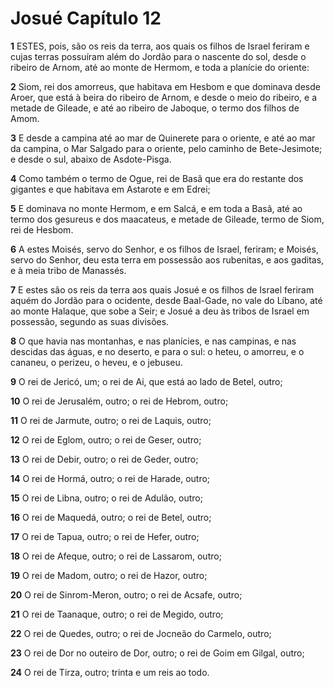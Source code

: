 # Josué Capítulo 12

**1** 	ESTES, pois, são os reis da terra, aos quais os filhos de Israel feriram e cujas terras possuíram além do Jordão para o nascente do sol, desde o ribeiro de Arnom, até ao monte de Hermom, e toda a planície do oriente:

**2** 	Siom, rei dos amorreus, que habitava em Hesbom e que dominava desde Aroer, que está à beira do ribeiro de Arnom, e desde o meio do ribeiro, e a metade de Gileade, e até ao ribeiro de Jaboque, o termo dos filhos de Amom.

**3** 	E desde a campina até ao mar de Quinerete para o oriente, e até ao mar da campina, o Mar Salgado para o oriente, pelo caminho de Bete-Jesimote; e desde o sul, abaixo de Asdote-Pisga.

**4** 	Como também o termo de Ogue, rei de Basã que era do restante dos gigantes e que habitava em Astarote e em Edrei;

**5** 	E dominava no monte Hermom, e em Salcá, e em toda a Basã, até ao termo dos gesureus e dos maacateus, e metade de Gileade, termo de Siom, rei de Hesbom.

**6** 	A estes Moisés, servo do Senhor, e os filhos de Israel, feriram; e Moisés, servo do Senhor, deu esta terra em possessão aos rubenitas, e aos gaditas, e à meia tribo de Manassés.

**7** 	E estes são os reis da terra aos quais Josué e os filhos de Israel feriram aquém do Jordão para o ocidente, desde Baal-Gade, no vale do Líbano, até ao monte Halaque, que sobe a Seir; e Josué a deu às tribos de Israel em possessão, segundo as suas divisões.

**8** 	O que havia nas montanhas, e nas planícies, e nas campinas, e nas descidas das águas, e no deserto, e para o sul: o heteu, o amorreu, e o cananeu, o perizeu, o heveu, e o jebuseu.

**9** 	O rei de Jericó, um; o rei de Ai, que está ao lado de Betel, outro;

**10** 	O rei de Jerusalém, outro; o rei de Hebrom, outro;

**11** 	O rei de Jarmute, outro; o rei de Laquis, outro;

**12** 	O rei de Eglom, outro; o rei de Geser, outro;

**13** 	O rei de Debir, outro; o rei de Geder, outro;

**14** 	O rei de Hormá, outro; o rei de Harade, outro;

**15** 	O rei de Libna, outro; o rei de Adulão, outro;

**16** 	O rei de Maquedá, outro; o rei de Betel, outro;

**17** 	O rei de Tapua, outro; o rei de Hefer, outro;

**18** 	O rei de Afeque, outro; o rei de Lassarom, outro;

**19** 	O rei de Madom, outro; o rei de Hazor, outro;

**20** 	O rei de Sinrom-Meron, outro; o rei de Acsafe, outro;

**21** 	O rei de Taanaque, outro; o rei de Megido, outro;

**22** 	O rei de Quedes, outro; o rei de Jocneão do Carmelo, outro;

**23** 	O rei de Dor no outeiro de Dor, outro; o rei de Goim em Gilgal, outro;

**24** 	O rei de Tirza, outro; trinta e um reis ao todo.


